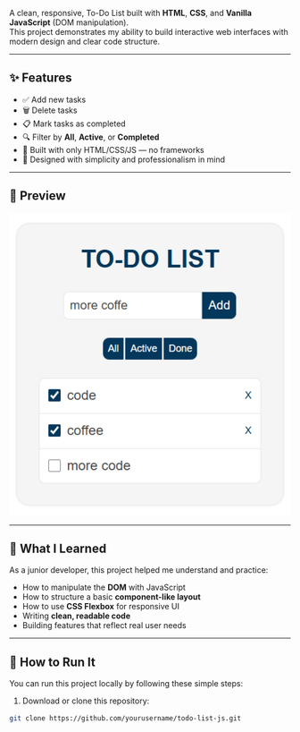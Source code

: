 A clean, responsive, To-Do List built with **HTML**, **CSS**, and **Vanilla JavaScript** (DOM manipulation).  
This project demonstrates my ability to build interactive web interfaces with modern design and clear code structure.

---

## ✨ Features

- ✅ Add new tasks
- 🗑️ Delete tasks
- 📋 Mark tasks as completed
- 🔍 Filter by **All**, **Active**, or **Completed**
- 💾 Built with only HTML/CSS/JS — no frameworks
- 🎯 Designed with simplicity and professionalism in mind

---

## 📸 Preview

![App Screenshot](./screenshot.png)

---

## 🧠 What I Learned

As a junior developer, this project helped me understand and practice:

- How to manipulate the **DOM** with JavaScript
- How to structure a basic **component-like layout**
- How to use **CSS Flexbox** for responsive UI
- Writing **clean, readable code**
- Building features that reflect real user needs

---

## 🚀 How to Run It

You can run this project locally by following these simple steps:

1. Download or clone this repository:

```bash
git clone https://github.com/yourusername/todo-list-js.git
